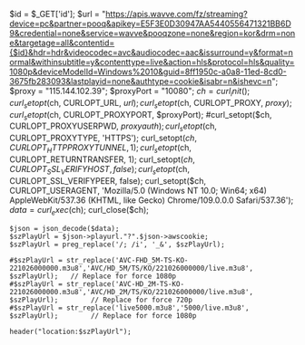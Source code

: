 $id = $_GET['id'];
	$url = "https://apis.wavve.com/fz/streaming?device=pc&partner=pooq&apikey=E5F3E0D30947AA5440556471321BB6D9&credential=none&service=wavve&pooqzone=none&region=kor&drm=none&targetage=all&contentid={$id}&hdr=hdr&videocodec=avc&audiocodec=aac&issurround=y&format=normal&withinsubtitle=y&contenttype=live&action=hls&protocol=hls&quality=1080p&deviceModelId=Windows%2010&guid=8ff1950c-a0a8-11ed-8cd0-3675fb283093&lastplayid=none&authtype=cookie&isabr=n&ishevc=n";
	$proxy = "115.144.102.39";
	$proxyPort = "10080";
	$ch = curl_init();
		curl_setopt($ch, CURLOPT_URL, $url);
		curl_setopt($ch, CURLOPT_PROXY, $proxy);
		curl_setopt($ch, CURLOPT_PROXYPORT, $proxyPort);
		#curl_setopt($ch, CURLOPT_PROXYUSERPWD, $proxyauth);
		curl_setopt($ch, CURLOPT_PROXYTYPE, 'HTTPS');
		curl_setopt($ch, CURLOPT_HTTPPROXYTUNNEL, 1);
		curl_setopt($ch, CURLOPT_RETURNTRANSFER, 1);
		curl_setopt($ch, CURLOPT_SSL_VERIFYHOST, false);
		curl_setopt($ch, CURLOPT_SSL_VERIFYPEER, false);
		curl_setopt($ch, CURLOPT_USERAGENT, 'Mozilla/5.0 (Windows NT 10.0; Win64; x64) AppleWebKit/537.36 (KHTML, like Gecko) Chrome/109.0.0.0 Safari/537.36');
		$data = curl_exec($ch);
		curl_close($ch);

	$json = json_decode($data);
	$szPlayUrl = $json->playurl."?".$json->awscookie;
	$szPlayUrl = preg_replace('/; /i', '_&', $szPlayUrl);

	#$szPlayUrl = str_replace('AVC-FHD_5M-TS-KO-221026000000.m3u8','AVC/HD_5M/TS/KO/221026000000/live.m3u8', $szPlayUrl);	// Replace for force 1080p
	#$szPlayUrl = str_replace('AVC-HD_2M-TS-KO-221026000000.m3u8','AVC/HD_2M/TS/KO/221026000000/live.m3u8', $szPlayUrl);		// Replace for force 720p
	#$szPlayUrl = str_replace('live5000.m3u8','5000/live.m3u8', $szPlayUrl);		// Replace for force 1080p
	
	header("location:$szPlayUrl");

